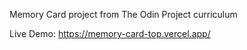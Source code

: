 Memory Card project from The Odin Project curriculum

Live Demo: https://memory-card-top.vercel.app/
